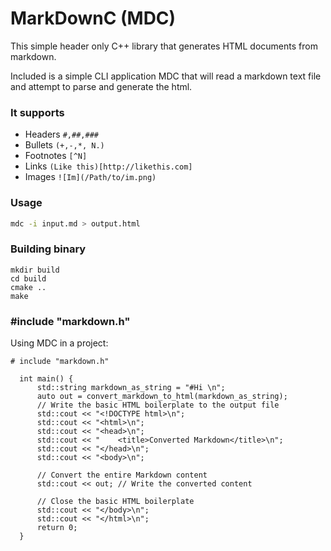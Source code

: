 # MarkDownC (MDC)

This simple header only C++ library that generates HTML documents from markdown.

Included is a simple CLI application MDC that will read a markdown text file and
attempt to parse and generate the html.

### It supports

- Headers ```#,##,###```
- Bullets ```(+,-,*, N.)```
- Footnotes ```[^N]```
- Links ```(Like this)[http://likethis.com]```
- Images ```![Im](/Path/to/im.png)```

### Usage

```bash
mdc -i input.md > output.html
```

### Building binary
```
mkdir build
cd build
cmake ..
make
```

### #include "markdown.h"
Using MDC in a project:
```
# include "markdown.h"
  
  int main() {  
      std::string markdown_as_string = "#Hi \n";
      auto out = convert_markdown_to_html(markdown_as_string);
      // Write the basic HTML boilerplate to the output file
      std::cout << "<!DOCTYPE html>\n";
      std::cout << "<html>\n";
      std::cout << "<head>\n";
      std::cout << "    <title>Converted Markdown</title>\n";
      std::cout << "</head>\n";
      std::cout << "<body>\n";
    
      // Convert the entire Markdown content
      std::cout << out; // Write the converted content
    
      // Close the basic HTML boilerplate
      std::cout << "</body>\n";
      std::cout << "</html>\n";
      return 0;
  }

```